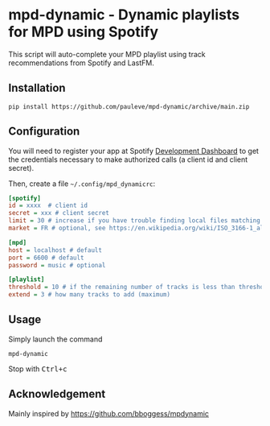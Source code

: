 # mpd-dynamic - Dynamic playlists for MPD using Spotify

This script will auto-complete your MPD playlist using track recommendations from Spotify and LastFM.

## Installation

```
pip install https://github.com/pauleve/mpd-dynamic/archive/main.zip
```

## Configuration

You will need to register your app at Spotify [Development Dashboard](https://developer.spotify.com/dashboard/applications) to get the credentials necessary to make authorized calls (a client id and client secret).

Then, create a file `~/.config/mpd_dynamicrc`:
```cfg
[spotify]
id = xxxx  # client id
secret = xxx # client secret
limit = 30 # increase if you have trouble finding local files matching recommendations
market = FR # optional, see https://en.wikipedia.org/wiki/ISO_3166-1_alpha-2

[mpd]
host = localhost # default
port = 6600 # default
password = music # optional

[playlist]
threshold = 10 # if the remaining number of tracks is less than threshold, it will be completed
extend = 3 # how many tracks to add (maximum)
```

## Usage

Simply launch the command
```
mpd-dynamic
```
Stop with <kbd>Ctrl+c</kbd>

## Acknowledgement

Mainly inspired by https://github.com/bboggess/mpdynamic
